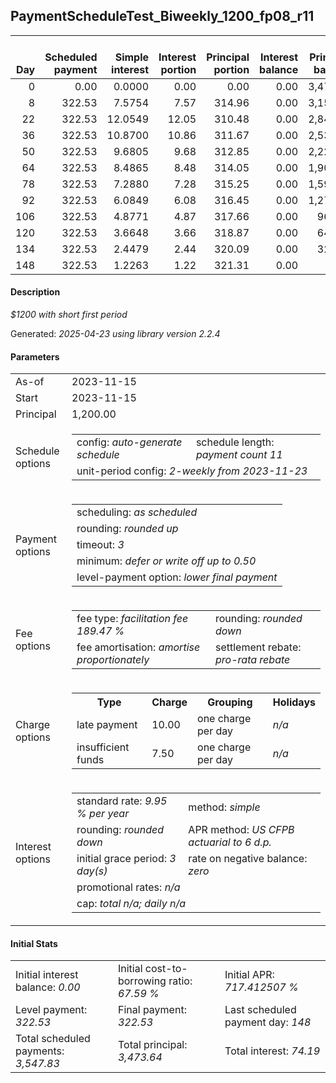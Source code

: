 <h2>PaymentScheduleTest_Biweekly_1200_fp08_r11</h2>
<table>
    <thead style="vertical-align: bottom;">
        <th style="text-align: right;">Day</th>
        <th style="text-align: right;">Scheduled payment</th>
        <th style="text-align: right;">Simple interest</th>
        <th style="text-align: right;">Interest portion</th>
        <th style="text-align: right;">Principal portion</th>
        <th style="text-align: right;">Interest balance</th>
        <th style="text-align: right;">Principal balance</th>
        <th style="text-align: right;">Total simple interest</th>
        <th style="text-align: right;">Total interest</th>
        <th style="text-align: right;">Total principal</th>
    </thead>
    <tr style="text-align: right;">
        <td class="ci00">0</td>
        <td class="ci01" style="white-space: nowrap;">0.00</td>
        <td class="ci02">0.0000</td>
        <td class="ci03">0.00</td>
        <td class="ci04">0.00</td>
        <td class="ci05">0.00</td>
        <td class="ci06">3,473.64</td>
        <td class="ci07">0.0000</td>
        <td class="ci08">0.00</td>
        <td class="ci09">0.00</td>
    </tr>
    <tr style="text-align: right;">
        <td class="ci00">8</td>
        <td class="ci01" style="white-space: nowrap;">322.53</td>
        <td class="ci02">7.5754</td>
        <td class="ci03">7.57</td>
        <td class="ci04">314.96</td>
        <td class="ci05">0.00</td>
        <td class="ci06">3,158.68</td>
        <td class="ci07">7.5754</td>
        <td class="ci08">7.57</td>
        <td class="ci09">314.96</td>
    </tr>
    <tr style="text-align: right;">
        <td class="ci00">22</td>
        <td class="ci01" style="white-space: nowrap;">322.53</td>
        <td class="ci02">12.0549</td>
        <td class="ci03">12.05</td>
        <td class="ci04">310.48</td>
        <td class="ci05">0.00</td>
        <td class="ci06">2,848.20</td>
        <td class="ci07">19.6303</td>
        <td class="ci08">19.62</td>
        <td class="ci09">625.44</td>
    </tr>
    <tr style="text-align: right;">
        <td class="ci00">36</td>
        <td class="ci01" style="white-space: nowrap;">322.53</td>
        <td class="ci02">10.8700</td>
        <td class="ci03">10.86</td>
        <td class="ci04">311.67</td>
        <td class="ci05">0.00</td>
        <td class="ci06">2,536.53</td>
        <td class="ci07">30.5003</td>
        <td class="ci08">30.48</td>
        <td class="ci09">937.11</td>
    </tr>
    <tr style="text-align: right;">
        <td class="ci00">50</td>
        <td class="ci01" style="white-space: nowrap;">322.53</td>
        <td class="ci02">9.6805</td>
        <td class="ci03">9.68</td>
        <td class="ci04">312.85</td>
        <td class="ci05">0.00</td>
        <td class="ci06">2,223.68</td>
        <td class="ci07">40.1808</td>
        <td class="ci08">40.16</td>
        <td class="ci09">1,249.96</td>
    </tr>
    <tr style="text-align: right;">
        <td class="ci00">64</td>
        <td class="ci01" style="white-space: nowrap;">322.53</td>
        <td class="ci02">8.4865</td>
        <td class="ci03">8.48</td>
        <td class="ci04">314.05</td>
        <td class="ci05">0.00</td>
        <td class="ci06">1,909.63</td>
        <td class="ci07">48.6673</td>
        <td class="ci08">48.64</td>
        <td class="ci09">1,564.01</td>
    </tr>
    <tr style="text-align: right;">
        <td class="ci00">78</td>
        <td class="ci01" style="white-space: nowrap;">322.53</td>
        <td class="ci02">7.2880</td>
        <td class="ci03">7.28</td>
        <td class="ci04">315.25</td>
        <td class="ci05">0.00</td>
        <td class="ci06">1,594.38</td>
        <td class="ci07">55.9553</td>
        <td class="ci08">55.92</td>
        <td class="ci09">1,879.26</td>
    </tr>
    <tr style="text-align: right;">
        <td class="ci00">92</td>
        <td class="ci01" style="white-space: nowrap;">322.53</td>
        <td class="ci02">6.0849</td>
        <td class="ci03">6.08</td>
        <td class="ci04">316.45</td>
        <td class="ci05">0.00</td>
        <td class="ci06">1,277.93</td>
        <td class="ci07">62.0402</td>
        <td class="ci08">62.00</td>
        <td class="ci09">2,195.71</td>
    </tr>
    <tr style="text-align: right;">
        <td class="ci00">106</td>
        <td class="ci01" style="white-space: nowrap;">322.53</td>
        <td class="ci02">4.8771</td>
        <td class="ci03">4.87</td>
        <td class="ci04">317.66</td>
        <td class="ci05">0.00</td>
        <td class="ci06">960.27</td>
        <td class="ci07">66.9173</td>
        <td class="ci08">66.87</td>
        <td class="ci09">2,513.37</td>
    </tr>
    <tr style="text-align: right;">
        <td class="ci00">120</td>
        <td class="ci01" style="white-space: nowrap;">322.53</td>
        <td class="ci02">3.6648</td>
        <td class="ci03">3.66</td>
        <td class="ci04">318.87</td>
        <td class="ci05">0.00</td>
        <td class="ci06">641.40</td>
        <td class="ci07">70.5821</td>
        <td class="ci08">70.53</td>
        <td class="ci09">2,832.24</td>
    </tr>
    <tr style="text-align: right;">
        <td class="ci00">134</td>
        <td class="ci01" style="white-space: nowrap;">322.53</td>
        <td class="ci02">2.4479</td>
        <td class="ci03">2.44</td>
        <td class="ci04">320.09</td>
        <td class="ci05">0.00</td>
        <td class="ci06">321.31</td>
        <td class="ci07">73.0300</td>
        <td class="ci08">72.97</td>
        <td class="ci09">3,152.33</td>
    </tr>
    <tr style="text-align: right;">
        <td class="ci00">148</td>
        <td class="ci01" style="white-space: nowrap;">322.53</td>
        <td class="ci02">1.2263</td>
        <td class="ci03">1.22</td>
        <td class="ci04">321.31</td>
        <td class="ci05">0.00</td>
        <td class="ci06">0.00</td>
        <td class="ci07">74.2562</td>
        <td class="ci08">74.19</td>
        <td class="ci09">3,473.64</td>
    </tr>
</table>
<h4>Description</h4>
<p><i>$1200 with short first period</i></p>
<p>Generated: <i>2025-04-23 using library version 2.2.4</i></p>
<h4>Parameters</h4>
<table>
    <tr>
        <td>As-of</td>
        <td>2023-11-15</td>
    </tr>
    <tr>
        <td>Start</td>
        <td>2023-11-15</td>
    </tr>
    <tr>
        <td>Principal</td>
        <td>1,200.00</td>
    </tr>
    <tr>
        <td>Schedule options</td>
        <td>
            <table>
                <tr>
                    <td>config: <i>auto-generate schedule</i></td>
                    <td>schedule length: <i><i>payment count</i> 11</i></td>
                </tr>
                <tr>
                    <td colspan="2" style="white-space: nowrap;">unit-period config: <i>2-weekly from 2023-11-23</i></td>
                </tr>
            </table>
        </td>
    </tr>
    <tr>
        <td>Payment options</td>
        <td>
            <table>
                <tr>
                    <td>scheduling: <i>as scheduled</i></td>
                </tr>
                <tr>
                    <td>rounding: <i>rounded up</i></td>
                </tr>
                <tr>
                    <td>timeout: <i>3</i></td>
                </tr>
                <tr>
                    <td>minimum: <i>defer&nbsp;or&nbsp;write&nbsp;off&nbsp;up&nbsp;to&nbsp;0.50</i></td>
                </tr>
                <tr>
                    <td>level-payment option: <i>lower&nbsp;final&nbsp;payment</i></td>
                </tr>
            </table>
        </td>
    </tr>
    <tr>
        <td>Fee options</td>
        <td>
            <table>
                <tr>
                    <td>fee type: <i><i>facilitation fee</i> 189.47 %</i></td>
                    <td>rounding: <i>rounded down</i></td>
                </tr>
                <tr>
                    <td>fee amortisation: <i>amortise proportionately</i></td>
                    <td>settlement rebate: <i>pro-rata rebate</i></td>
                </tr>
            </table>
        </td>
    </tr>
    <tr>
        <td>Charge options</td>
        <td>
            <table>
                <tr>
                    <th>Type</th>
                    <th>Charge</th>
                    <th>Grouping</th>
                    <th>Holidays</th>
                </tr>
                <tr>
                    <td>late payment</td>
                    <td>10.00</td><td>one charge per day</td><td><i>n/a</i></td>
                </tr>
                <tr>
                    <td>insufficient funds</td>
                    <td>7.50</td><td>one charge per day</td><td><i>n/a</i></td>
                </tr>
            </table>
        </td>
    </tr>
    <tr>
        <td>Interest options</td>
        <td>
            <table>
                <tr>
                    <td>standard rate: <i>9.95 % per year</i></td>
                    <td>method: <i>simple</i></td>
                </tr>
                <tr>
                    <td>rounding: <i>rounded down</i></td>
                    <td>APR method: <i>US CFPB actuarial to 6 d.p.</i></td>
                </tr>
                <tr>
                    <td>initial grace period: <i>3 day(s)</i></td>
                    <td>rate on negative balance: <i>zero</i></td>
                </tr>
                <tr>
                    <td colspan="2">promotional rates: <i><i>n/a</i></i></td>
                </tr>
                <tr>
                    <td colspan="2">cap: <i>total <i>n/a</i>; daily <i>n/a</i></td>
                </tr>
            </table>
        </td>
    </tr>
</table>
<h4>Initial Stats</h4>
<table>
    <tr>
        <td>Initial interest balance: <i>0.00</i></td>
        <td>Initial cost-to-borrowing ratio: <i>67.59 %</i></td>
        <td>Initial APR: <i>717.412507 %</i></td>
    </tr>
    <tr>
        <td>Level payment: <i>322.53</i></td>
        <td>Final payment: <i>322.53</i></td>
        <td>Last scheduled payment day: <i>148</i></td>
    </tr>
    <tr>
        <td>Total scheduled payments: <i>3,547.83</i></td>
        <td>Total principal: <i>3,473.64</i></td>
        <td>Total interest: <i>74.19</i></td>
    </tr>
</table>

